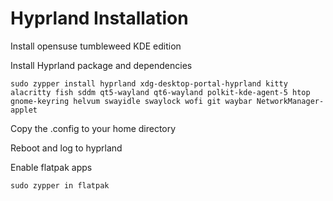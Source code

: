 # Hyprland Installation

Install opensuse tumbleweed KDE edition

Install Hyprland package and dependencies
```
sudo zypper install hyprland xdg-desktop-portal-hyprland kitty alacritty fish sddm qt5-wayland qt6-wayland polkit-kde-agent-5 htop gnome-keyring helvum swayidle swaylock wofi git waybar NetworkManager-applet
```

Copy the .config to your home directory

Reboot and log to hyprland

Enable flatpak apps
```
sudo zypper in flatpak
```
